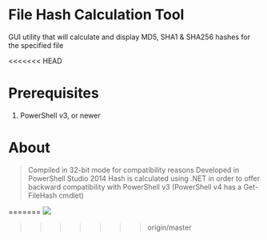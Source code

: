 File Hash Calculation Tool
============

GUI utility that will calculate and display MD5, SHA1 &amp; SHA256 hashes for the specified file

<<<<<<< HEAD

Prerequisites
============
1. PowerShell v3, or newer


About
============
> Compiled in 32-bit mode for compatibility reasons
> Developed in PowerShell Studio 2014
> Hash is calculated using .NET in order to offer backward compatibility with PowerShell v3 (PowerShell v4 has a Get-FileHash cmdlet)

=======
![](https://github.com/vN3rd/FileHashTool/raw/master/FileHashTool_Demo.gif)
>>>>>>> origin/master
